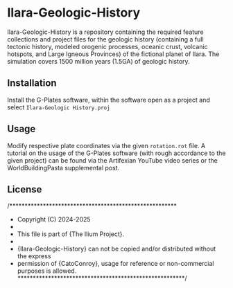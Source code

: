 # Ilara-Geologic-History

Ilara-Geologic-History is a repository containing the required feature collections and project files for the geologic history (containing a full tectonic history, modeled orogenic processes, oceanic crust, volcanic hotspots, and Large Igneous Provinces) of the fictional planet of Ilara. The simulation covers 1500 million years (1.5GA) of geologic history.

## Installation

Install the G-Plates software, within the software open as a project and select ```Ilara-Geologic History.proj```

## Usage

Modify respective plate coordinates via the given ```rotation.rot``` file. A tutorial on the usage of the G-Plates software (with rough accordance to the given project) can be found via the Artifexian YouTube video series or the WorldBuildingPasta supplemental post.


## License
/*******************************************************
 * Copyright (C) 2024-2025
 * 
 * This file is part of {The Ilium Project}.
 * 
 * {Ilara-Geologic-History} can not be copied and/or distributed without the express
 * permission of {CatoConroy}, usage for reference or non-commercial purposes is allowed.
 *******************************************************/
